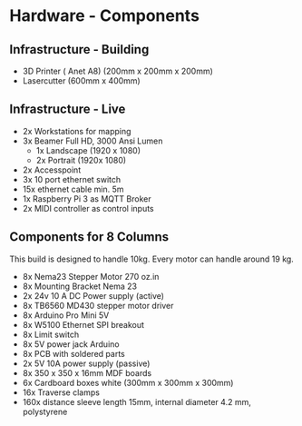# Hardware - Components

## Infrastructure - Building
  - 3D Printer ( Anet A8) (200mm x 200mm x 200mm)
  - Lasercutter (600mm x 400mm)

## Infrastructure - Live
  - 2x Workstations for mapping
  - 3x Beamer Full HD, 3000 Ansi Lumen
    - 1x Landscape (1920 x 1080)
    - 2x Portrait (1920x 1080)
  - 2x Accesspoint
  - 3x 10 port ethernet switch
  - 15x ethernet cable min. 5m
  - 1x Raspberry Pi 3 as MQTT Broker
  - 2x MIDI controller as control inputs

## Components for 8 Columns
  This build is designed to handle 10kg. Every motor can handle around 19 kg.
  - 8x Nema23 Stepper Motor 270 oz.in
  - 8x Mounting Bracket Nema 23
  - 2x 24v 10 A DC Power supply (active)
  - 8x TB6560 MD430 stepper motor driver
  - 8x Arduino Pro Mini 5V
  - 8x W5100 Ethernet SPI breakout
  - 8x Limit switch
  - 8x 5V power jack Arduino
  - 8x PCB with soldered parts
  - 2x 5V 10A power supply (passive)
  - 8x 350 x 350 x 16mm MDF boards
  - 6x Cardboard boxes white (300mm x 300mm x 300mm)
  - 16x Traverse clamps
  - 160x distance sleeve length 15mm, internal diameter 4.2 mm, polystyrene
